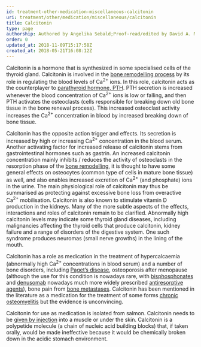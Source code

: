 ```yaml
---
id: treatment-other-medication-miscellaneous-calcitonin
uri: treatment/other/medication/miscellaneous/calcitonin
title: Calcitonin
type: page
authorship: Authored by Angelika Sebald;Proof-read/edited by David A. Mitchell
order: 0
updated_at: 2018-11-09T15:17:58Z
created_at: 2018-05-21T16:08:12Z
---
```


<p>Calcitonin is a hormone that is synthesized in some specialised
    cells of the thyroid gland. Calcitonin is involved in the
    <a href="/diagnosis/a-z/necrosis/hard/detailed">bone remodelling process</a>    by its role in regulating the blood levels of Ca<sup>2+</sup>    ions. In this role, calcitonin acts as the counterplayer
    to <a href="/treatment/other/medication/miscellaneous/pth">parathyroid hormone, PTH</a>.
    PTH secretion is increased whenever the blood concentration
    of Ca<sup>2+</sup> ions is low or falling, and then PTH activates
    the osteoclasts (cells responsible for breaking down old
    bone tissue in the bone renewal process). This increased
    osteoclast activity increases the Ca<sup>2+</sup> concentration
    in blood by increased breaking down of bone tissue.</p>
<p>Calcitonin has the opposite action trigger and effects. Its secretion
    is increased by high or increasing Ca<sup>2+</sup> concentration
    in the blood serum. Another activating factor for increased
    release of calcitonin stems from gastrointestinal hormones
    such as gastrin. An increased calcitonin concentration mainly
    inhibits / reduces the activity of osteoclasts in the resorption
    phase of the <a href="/diagnosis/a-z/necrosis/hard/detailed">bone remodelling</a>,
    it is thought to have some general effects on osteocytes
    (common type of cells in mature bone tissue) as well, and
    also enables increased excretion of Ca<sup>2+</sup> (and
    phosphate) ions in the urine. The main physiological role
    of calcitonin may thus be summarised as protecting against
    excessive bone loss from overactive Ca<sup>2+</sup> mobilisation.
    Calcitonin is also known to stimulate vitamin D production
    in the kidneys. Many of the more subtle aspects of the effects,
    interactions and roles of calcitonin remain to be clarified.
    Abnormally high calcitonin levels may indicate some thyroid
    gland diseases, including malignancies affecting the thyroid
    cells that produce calcitonin, kidney failure and a range
    of disorders of the digestive system. One such syndrome produces
    neuromas (small nerve growths) in the lining of the mouth.</p>
<p>Calcitonin has a role as medication in the treatment of hypercalcaemia
    (abnormally high Ca<sup>2+</sup> concentrations in blood
    serum) and a number of bone disorders, including <a href="/diagnosis/a-z/bone-lesion/more-info">Paget’s disease</a>,
    osteoporosis after menopause (although the use for this condition
    is nowadays rare, with <a href="/treatment/other/medication/miscellaneous/bisphosphonates">bisphosphonates</a>    and <a href="/treatment/other/medication/miscellaneous/denusomab">denusomab</a>    nowadays much more widely prescribed <a href="/treatment/other/medication/miscellaneous/antiresorptive">antiresorptive agents</a>),
    bone pain from <a href="/diagnosis/a-z/tumour/metastases">bone metastases</a>.
    Calcitonin has been mentioned in the literature as a medication
    for the treatment of some forms <a href="/diagnosis/a-z/bone-lesion/more-info">chronic osteomyelitis</a>    but the evidence is unconvincing.</p>
<p>Calcitonin for use as medication is isolated from salmon. Calcitonin
    needs to be <a href="/treatment/other/medication/delivery/more-info">given by injection</a>    into a muscle or under the skin. Calcitonin is a polypetide
    molecule (a chain of nucleic acid building blocks) that,
    if taken orally, would be made ineffective because it would
    be chemically broken down in the acidic stomach environment.
     </p>
